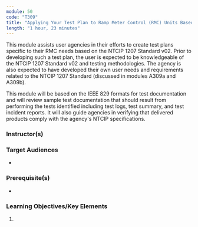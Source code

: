 ```yaml
---
module: 50
code: "T309"
title: "Applying Your Test Plan to Ramp Meter Control (RMC) Units Based on the NTCIP 1207 Standard v02"
length: "1 hour, 23 minutes"
---
```

This module assists user agencies in their efforts to create test plans specific to their RMC needs based on the NTCIP 1207 Standard v02. Prior to developing such a test plan, the user is expected to be knowledgeable of the NTCIP 1207 Standard v02 and testing methodologies. The agency is also expected to have developed their own user needs and requirements related to the NTCIP 1207 Standard (discussed in modules A309a and A309b).

This module will be based on the IEEE 829 formats for test documentation and will review sample test documentation that should result from performing the tests identified including test logs, test summary, and test incident reports. It will also guide agencies in verifying that delivered products comply with the agency's NTCIP specifications.

### Instructor(s)


### Target Audiences
* 

### Prerequisite(s)
* 

### Learning Objectives/Key Elements
1. 